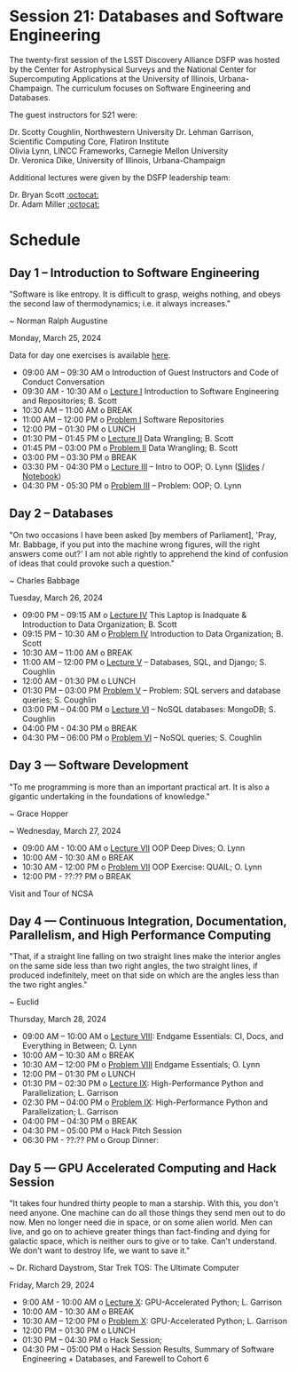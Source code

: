 # Session 21: Databases and Software Engineering 

The twenty-first session of the LSST Discovery Alliance DSFP was hosted by the Center for Astrophysical Surveys and the National Center for Supercomputing Applications at the University of Illinois, Urbana-Champaign. The curriculum focuses on Software Engineering and Databases. 

The guest instructors for S21 were:  

Dr. Scotty Coughlin, Northwestern University 
Dr. Lehman Garrison, Scientific Computing Core, Flatiron Institute  
Olivia Lynn, LINCC Frameworks, Carnegie Mellon University   
Dr. Veronica Dike, University of Illinois, Urbana-Champaign 

Additional lectures were given by the DSFP leadership team:  

Dr. Bryan Scott [:octocat:](https://github.com/bscot)  
Dr. Adam Miller [:octocat:](https://github.com/adamamiller) 

# Schedule


## Day 1 – Introduction to Software Engineering 

"Software is like entropy. It is difficult to grasp, weighs nothing, and obeys the second law of thermodynamics; i.e. it always increases." 

~ Norman Ralph Augustine

Monday, March 25, 2024

Data for day one exercises is available [here](https://drive.google.com/drive/folders/1C-iqwekJO7Ak68ImscGpE1_AKKgBrqO5?usp=share_link). 

 * 09:00 AM – 09:30 AM  o Introduction of Guest Instructors and Code of Conduct Conversation
 * 09:30 AM - 10:30 AM  o [Lecture I](Day1/) Introduction to Software Engineering and Repositories; B. Scott
 * 10:30 AM – 11:00 AM  o BREAK
 * 11:00 AM – 12:00 PM  o  [Problem I](Day1/) Software Repositories 
 * 12:00 PM – 01:30 PM  o  LUNCH 
 * 01:30 PM – 01:45 PM  o  [Lecture II](Day1/) Data Wrangling; B. Scott 
 * 01:45 PM – 03:00 PM  o [Problem II](Day1/) Data Wrangling; B. Scott 
 * 03:00 PM – 03:30 PM  o BREAK
 * 03:30 PM - 04:30 PM o [Lecture III](Day1/OOP_Demo.ipynb) – Intro to OOP; O. Lynn ([Slides](Day1/OOP_Slides.pdf) / [Notebook](Day1/OOP_Demo.ipynb))
 * 04:30 PM - 05:30 PM o [Problem III](Day1/OOP_Exercise.ipynb) – Problem: OOP; O. Lynn  

 
## Day 2 – Databases

"On two occasions I have been asked [by members of Parliament], 'Pray, Mr. Babbage, if you put into the machine wrong figures, will the right answers come out?' I am not able rightly to apprehend the kind of confusion of ideas that could provoke such a question."

~ Charles Babbage

Tuesday, March 26, 2024

* 09:00 PM – 09:15 AM  o [Lecture IV](Day2/) This Laptop is Inadquate & Introduction to Data Organization; B. Scott  
* 09:15 PM – 10:30 AM  o [Problem IV](Day2/) Introduction to Data Organization; B. Scott 
* 10:30 AM – 11:00 AM  o BREAK 
* 11:00 AM – 12:00 PM  o  [Lecture V](Day2/) – Databases, SQL, and Django; S. Coughlin 
* 12:00 AM - 01:30 PM o LUNCH
* 01:30 PM – 03:00 PM [Problem V](Day2/) – Problem: SQL servers and database queries; S. Coughlin 
* 03:00 PM – 04:00 PM o [Lecture VI](Day2/) – NoSQL databases: MongoDB; S. Coughlin 
* 04:00 PM - 04:30 PM o BREAK
* 04:30 PM – 06:00 PM  o [Problem VI](Day2/) – NoSQL queries; S. Coughlin 

 
## Day 3 — Software Development 

"To me programming is more than an important practical art. It is also a gigantic undertaking in the foundations of knowledge."

~ Grace Hopper 

~ Wednesday, March 27, 2024

* 09:00 AM - 10:00 AM o [Lecture VII](Day3/OOP_DeepDives_Slides.pdf) OOP Deep Dives; O. Lynn 
* 10:00 AM - 10:30 AM o BREAK
* 10:30 AM - 12:00 PM o [Problem VII](Day3/OOP_QUAIL.ipynb) OOP Exercise: QUAIL; O. Lynn 
* 12:00 PM - ??:?? PM o BREAK

Visit and Tour of NCSA 

## Day 4 — Continuous Integration, Documentation, Parallelism, and High Performance Computing 

"That, if a straight line falling on two straight lines make the interior angles on the same side less than two right angles, the two straight lines, if produced indefinitely, meet on that side on which are the angles less than the two right angles."

~ Euclid 

Thursday, March 28, 2024

* 09:00 AM – 10:00 AM o [Lecture VIII](Day4/): Endgame Essentials: CI, Docs, and Everything in Between; O. Lynn 
* 10:00 AM – 10:30 AM o BREAK 
* 10:30 AM – 12:00 PM o [Problem VIII](Day4/) Endgame Essentials; O. Lynn  
* 12:00 PM – 01:30 PM o LUNCH
* 01:30 PM – 02:30 PM o [Lecture IX](Day4/): High-Performance Python and Parallelization; L. Garrison
* 02:30 PM – 04:00 PM o [Problem IX](Day4/): High-Performance Python and Parallelization; L. Garrison 
* 04:00 PM – 04:30 PM o BREAK 
* 04:30 PM – 05:00 PM o Hack Pitch Session
* 06:30 PM - ??:?? PM o Group Dinner: 
 
## Day 5 — GPU Accelerated Computing and Hack Session 

"It takes four hundred thirty people to man a starship. With this, you don't need anyone. One machine can do all those things they send men out to do now. Men no longer need die in space, or on some alien world. Men can live, and go on to achieve greater things than fact-finding and dying for galactic space, which is neither ours to give or to take. Can't understand. We don't want to destroy life, we want to save it."

~ Dr. Richard Daystrom, Star Trek TOS: The Ultimate Computer 

Friday, March 29, 2024

* 9:00 AM - 10:00  AM o [Lecture X](Day5/): GPU-Accelerated Python; L. Garrison
* 10:00 AM - 10:30  AM  o BREAK
* 10:30 AM – 12:00 PM o [Problem X](Day5/): GPU-Accelerated Python; L. Garrison 
* 12:00 PM – 01:30 PM o LUNCH 
* 01:30 PM – 04:30 PM o Hack Session;
* 04:30 PM – 05:00 PM o Hack Session Results, Summary of Software Engineering + Databases, and Farewell to Cohort 6
